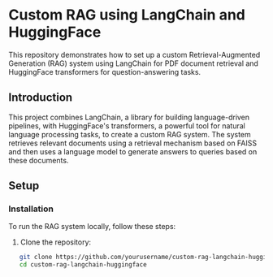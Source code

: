# Custom RAG using LangChain and HuggingFace

This repository demonstrates how to set up a custom Retrieval-Augmented Generation (RAG) system using LangChain for PDF document retrieval and HuggingFace transformers for question-answering tasks.

## Introduction

This project combines LangChain, a library for building language-driven pipelines, with HuggingFace's transformers, a powerful tool for natural language processing tasks, to create a custom RAG system. The system retrieves relevant documents using a retrieval mechanism based on FAISS and then uses a language model to generate answers to queries based on these documents.

## Setup

### Installation

To run the RAG system locally, follow these steps:

1. Clone the repository:
```bash
   git clone https://github.com/yourusername/custom-rag-langchain-huggingface.git
   cd custom-rag-langchain-huggingface
